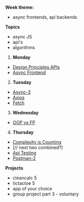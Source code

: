 **Week theme:**  
  * async frontends, api backends  
  
**Topics**  
  * async JS  
  * api's  
  * algorithms  
  
 
1. **Monday**  
  * [Design Principles APIs](https://github.com/jankeLearning/content-md/blob/master/APIs/08-design-principles-APIs.md)  
  * [Async Frontend](https://github.com/jankeLearning/content-md/blob/master/app-design/08-async-frontend.md)

2. **Tuesday**  
  * [Async-3](https://github.com/jankeLearning/content-md/blob/master/js/08-ascync-3.md)  
  * [Axios](https://github.com/jankeLearning/content-md/blob/master/npm-modules/08-axios.md)  
  * [Fetch](https://github.com/jankeLearning/content-md/blob/master/tools/08-fetch.md)

3. **Wednesday** 
  * [OOP vs FP](https://github.com/jankeLearning/content-md/blob/master/dev-knowledge/08-OOP-vs-FP.md)

4. **Thursday**  
  * [Complexity is Counting](https://github.com/jankeLearning/content-md/blob/master/algorithms/08-complexity-is-counting.md)
  * [// next two combined?]  
  * [Api Testing](https://github.com/jankeLearning/content-md/blob/master/testing/08-api-testing.md)  
  * [Postman-2](https://github.com/jankeLearning/content-md/blob/master/tools/08-postman-2.md)  
  
**Projects**  
  * cleancalc 5  
  * tictactoe 5  
  * app of your choice  
  * group project part 3 - voluntary  